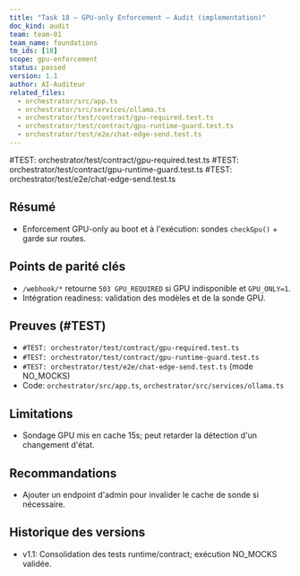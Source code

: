 ```yaml
---
title: "Task 18 — GPU-only Enforcement — Audit (implementation)"
doc_kind: audit
team: team-01
team_name: foundations
tm_ids: [18]
scope: gpu-enforcement
status: passed
version: 1.1
author: AI-Auditeur
related_files:
  - orchestrator/src/app.ts
  - orchestrator/src/services/ollama.ts
  - orchestrator/test/contract/gpu-required.test.ts
  - orchestrator/test/contract/gpu-runtime-guard.test.ts
  - orchestrator/test/e2e/chat-edge-send.test.ts
---
```


#TEST: orchestrator/test/contract/gpu-required.test.ts
#TEST: orchestrator/test/contract/gpu-runtime-guard.test.ts
#TEST: orchestrator/test/e2e/chat-edge-send.test.ts

## Résumé
- Enforcement GPU-only au boot et à l'exécution: sondes `checkGpu()` + garde sur routes.

## Points de parité clés
- `/webhook/*` retourne `503 GPU_REQUIRED` si GPU indisponible et `GPU_ONLY=1`.
- Intégration readiness: validation des modèles et de la sonde GPU.

## Preuves (#TEST)
- `#TEST: orchestrator/test/contract/gpu-required.test.ts`
- `#TEST: orchestrator/test/contract/gpu-runtime-guard.test.ts`
- `#TEST: orchestrator/test/e2e/chat-edge-send.test.ts` (mode NO_MOCKS)
- Code: `orchestrator/src/app.ts`, `orchestrator/src/services/ollama.ts`

## Limitations
- Sondage GPU mis en cache 15s; peut retarder la détection d'un changement d'état.

## Recommandations
- Ajouter un endpoint d'admin pour invalider le cache de sonde si nécessaire.

## Historique des versions
- v1.1: Consolidation des tests runtime/contract; exécution NO_MOCKS validée.
